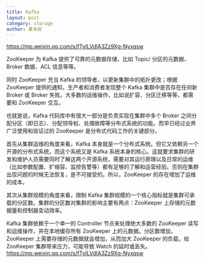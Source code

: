 ```yaml
---
title: Kafka
layout: post
category: storage
author: 夏泽民
---
```

https://mp.weixin.qq.com/s/fTyILVdlA3Zz9Xg-Nyxqsw


ZooKeeper 为 Kafka 提供了可靠的元数据存储，比如 Topic/ 分区的元数据、Broker 数据、ACL 信息等等。

同时 ZooKeeper 充当 Kafka 的领导者，以更新集群中的拓扑更改；根据 ZooKeeper 提供的通知，生产者和消费者发现整个 Kafka 集群中是否存在任何新 Broker 或 Broker 失败。大多数的运维操作，比如说扩容、分区迁移等等，都需要和 ZooKeeper 交互。

也就是说，Kafka 代码库中有很大一部分是负责实现在集群中多个 Broker 之间分配分区（即日志）、分配领导权、处理故障等分布式系统的功能。而早已经过业界广泛使用和验证过的 ZooKeeper 是分布式代码工作的关键部分。
<!-- more -->
首先从集群运维的角度来看，Kafka 本身就是一个分布式系统。但它又依赖另一个开源的分布式系统，而这个系统又是 Kafka 系统本身的核心。这就要求集群的研发和维护人员需要同时了解这两个开源系统，需要对其运行原理以及日常的运维（比如参数配置、扩缩容、监控告警等）都有足够的了解和运营经验。否则在集群出现问题的时候无法恢复，是不可接受的。所以，ZooKeeper 的存在增加了运维的成本。

其次从集群规模的角度来看，限制 Kafka 集群规模的一个核心指标就是集群可承载的分区数。集群的分区数对集群的影响主要有两点：ZooKeeper 上存储的元数据量和控制器变动效率。

Kafka 集群依赖于一个单一的 Controller 节点来处理绝大多数的 ZooKeeper 读写和运维操作，并在本地缓存所有 ZooKeeper 上的元数据。分区数增加，ZooKeeper 上需要存储的元数据就会增加，从而加大 ZooKeeper 的负载，给 ZooKeeper 集群带来压力，可能导致 Watch 的延时或丢失。
https://mp.weixin.qq.com/s/fTyILVdlA3Zz9Xg-Nyxqsw
